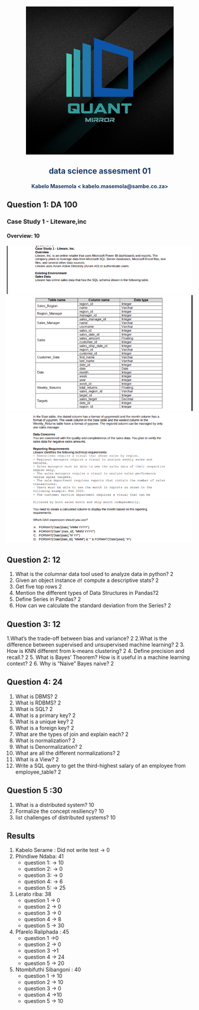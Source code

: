 <p align="center" style="background-color:"><img src="../assets/logo.jpeg"  width="400"></p><p align="center"><h2 style="color: #193967; text-align: center">
    data science assesment 01
</h2></p>
<p align="center"><h4 style="color: #193967; text-align: center">
    Kabelo Masemola < kabelo.masemola@sambe.co.za>
</h4></p>


## Question 1: DA 100 
### Case Study 1 - Liteware,inc 

#### Overview: 10 

<img src="q1_p1.png" /><br>
<img src="q1_p2.png" /><br>
<img src="q1_p3.png" /><br>
<img src="q1_p4.png" /><br>


## Question 2: 12 

1. What is the columnar data tool used to analyze data in python? 2
2. Given an object instance `df` compute a descriptive stats? 2
3. Get five top rows 2
4. Mention the different types of Data Structures in Pandas?2
5. Define Series in Pandas? 2 
6.  How can we calculate the standard deviation from the Series? 2

## Question 3: 12 
1.What’s the trade-off between bias and variance? 2
2.What is the difference between supervised and unsupervised machine learning? 2
3. How is KNN different from k-means clustering? 2
4.  Define precision and recall.? 2
5. What is Bayes’ Theorem? How is it useful in a machine learning context? 2
6. Why is “Naive” Bayes naive? 2

## Question 4: 24
1.  What is DBMS? 2 
2.  What is RDBMS? 2 
3.  What is SQL? 2
4.  What is a primary key? 2 
5.  What is a unique key? 2 
6.  What is a foreign key? 2 
7.  What are the types of join and explain each? 2 
8.  What is normalization? 2 
9.  What is Denormalization? 2 
10. What are all the different normalizations? 2 
11. What is a View? 2 
12. Write a SQL query to get the third-highest salary of an employee from employee_table? 2

## Question 5 :30 
1. What is a distributed system?  10 
2. Formalize the concept resiliency? 10 
3. list challenges of distributed systems? 10 

## Results 
1. Kabelo Serame : Did not write test -> 0
2. Phindiwe Ndaba: 41  
   - question 1: -> 10 
   - question 2: -> 0 
   - question 3: ->  0 
   - question 4: -> 6
   - question 5: -> 25 
3. Lerato riba: 38
   - question 1 -> 0 
   - question 2 -> 0
   - question 3 -> 0 
   - question 4 -> 8 
   - question 5 -> 30 
4. Pfarelo Raliphada : 45
   - question 1 ->0 
   - question 2 -> 0 
   - question 3 ->1 
   - question 4 -> 24 
   - question 5 -> 20 
5. Ntombifuthi Sibangoni : 40 
   - question 1 -> 10 
   - question 2 -> 10 
   - question 3 -> 0 
   - question 4 ->10 
   - question 5 -> 10 





